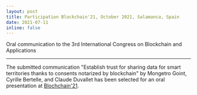 ```yaml
---
layout: post
title: Participation Blockchain'21, October 2021, Salamanca, Spain
date: 2021-07-11
inline: false
---
```


Oral communication to the 3rd International Congress on Blockchain and Applications 

***

The submitted communication "Establish trust for sharing data for smart territories thanks to consents notarized by blockchain" by Mongetro Goint, Cyrille Bertelle, and Claude Duvallet has been selected for an oral presentation at
[Blochchain'21](https://www.blockchain-congress.net/).


